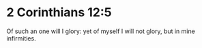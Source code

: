 # 2 Corinthians 12:5

Of such an one will I glory: yet of myself I will not glory, but in mine infirmities.